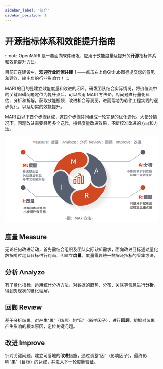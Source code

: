 ```yaml
---
sidebar_label: '简介'
sidebar_position: 1
---
```


# 开源指标体系和效能提升指南

:::note
OpenMARI 是一套面向软件研发，应用于效能度量及提升的**开源**指标体系和效能提升方法。

目前正在建设中，**欢迎行业同僚共建！**——点击右上角GitHub图标提交您的意见和建议，输出您的行业影响力！
:::

MARI 的目的是建立效能度量和改进的闭环。研发团队结合实际情况，将价值流中的关键阻碍问题定位为提升点后，可以应用 MARI 方法论，对问题进行量化评估、分析和拆解，获取效能瓶颈、改进机会等洞见，进而落地为软件工程实践的逐步优化，以及切实的效能提升。

MARI 由以下四个步骤组成，这四个步骤共同组成一轮完整的优化迭代。大部分情况下，问题改进需要经历多个迭代，持续度量改进效果，不断校准改进的方向和方法。

![](img/jian-jie-.svg)

## **度量 Measure**

无论任何改进活动，首先需结合组织及团队实际认知需求，面向改进目标通过量化数据对过程及目标进行刻画，即建立**度量**。度量需要统一数据及指标的采集方法。

## **分析 Analyze**

有了量化指标，运用统计分析方法，对数据的趋势、分布、关联等信息进行**分析**，得到对现状的量化理解。

## **回顾 Review**

基于分析结果，对产生“果”（结果）的“因”（影响因子），进行**回顾**，挖掘对结果产生影响的根本原因，定位关键问题。

## **改进 Improve**

针对关键问题，建立可落地的**改进**措施，通过调整“因”（影响因子），最终影响“果”（目标）的达成，并进入下一轮度量验证。

